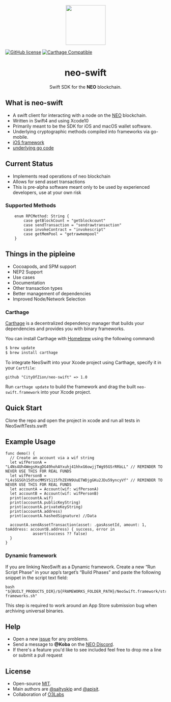 <p align="center">
  <img 
    src="http://res.cloudinary.com/vidsy/image/upload/v1503160820/CoZ_Icon_DARKBLUE_200x178px_oq0gxm.png" 
    width="125px"
  >
</p>

[![GitHub license](https://img.shields.io/badge/license-MIT-lightgrey.svg)](https://github.com/CityOfZion/neo-swift/blob/master/LICENSE) [![Carthage Compatible](https://img.shields.io/badge/Carthage-compatible-4BC51D.svg?style=flat)](https://github.com/Carthage/Carthage)

<h1 align="center">neo-swift</h1>

<p align="center">
  Swift SDK for the <b>NEO</b> blockchain.
</p>

## What is neo-swift

- A swift client for interacting with a node on the [NEO](http://neo.org/) blockchain.
- Written in Swift4 and using Xcode10
- Primarily meant to be the SDK for iOS and macOS wallet software.
- Underlying cryptographic methods compiled into frameworks via go-mobile.
- [iOS framework](https://github.com/apisit/neo-wallet-address-go)
- [underlying go code](https://github.com/apisit/btckeygenie)

## Current Status

- Implements read operations of neo blockchain
- Allows for send asset transactions
- This is pre-alpha software meant only to be used by experienced developers, use at your own risk

### Supported Methods
```
    enum RPCMethod: String {
        case getBlockCount = "getblockcount"
        case sendTransaction = "sendrawtransaction"
        case invokeContract = "invokescript"
        case getMemPool = "getrawmempool"
    }
```

## Things in the pipleine
- Cocoapods, and SPM support
- NEP2 Support
- Use cases
- Documentation
- Other transaction types
- Better management of dependencies
- Improved Node/Network Selection

### Carthage

[Carthage](https://github.com/Carthage/Carthage) is a decentralized dependency manager that builds your dependencies and provides you with binary frameworks.

You can install Carthage with [Homebrew](https://brew.sh/) using the following command:

```bash
$ brew update
$ brew install carthage
```

To integrate NeoSwift into your Xcode project using Carthage, specify it in your `Cartfile`:

```ogdl
github "CityOfZion/neo-swift" => 1.0
```

Run `carthage update` to build the framework and drag the built `neo-swift.framework` into your Xcode project.

## Quick Start

Clone the repo and open the project in xcode and run all tests in NeoSwiftTests.swift

## Example Usage

```
func demo() {
  // Create an account via a wif string
  let wifPersonA = "L4Ns4Uh4WegsHxgDG49hohAYxuhj41hhxG6owjjTWg95GSrRRbLL" // REMINDER TO NEVER USE THIS FOR REAL FUNDS
  let wifPersonB = "L4sSGSGh15dtocMMSYS115fhZEVN9UuETWDjgGKu2JDu59yncyVf" // REMINDER TO NEVER USE THIS FOR REAL FUNDS
  let accountA = Account(wif: wifPersonA)
  let accountB = Account(wif: wifPersonB)
  print(accountA.wif)
  print(accountA.publicKeyString)
  print(accountA.privateKeyString)
  print(accountA.address)
  print(accountA.hashedSignature) //Data

  accountA.sendAssetTransaction(asset: .gasAssetId, amount: 1, toAddress: accountB.address) { success, error in
            assert(success ?? false)
  }
}
```

### Dynamic framework
If you are linking NeoSwift as a Dynamic framework. Create a new “Run Script Phase” in your app’s target’s “Build Phases” and paste the following snippet in the script text field:


```
bash "${BUILT_PRODUCTS_DIR}/${FRAMEWORKS_FOLDER_PATH}/NeoSwift.framework/strip-frameworks.sh"
```

This step is required to work around an App Store submission bug when archiving universal binaries.



## Help

- Open a new [issue](https://github.com/CityOfZion/neo-swift/issues/new) for any problems.
- Send a message to **@Koba** on the [NEO Discord](https://discordapp.com/invite/b8QNXwD).
- If there's a feature you'd like to see included feel free to drop me a line or submit a pull request

## License

- Open-source [MIT](https://github.com/CityOfZion/neo-swift/blob/master/LICENSE).
- Main authors are [@saltyskip](https://github.com/saltyskip) and [@apisit](https://github.com/apisit).
- Collaboration of [O3Labs](https://github.com/O3Labs/OzoneWalletIOS)
